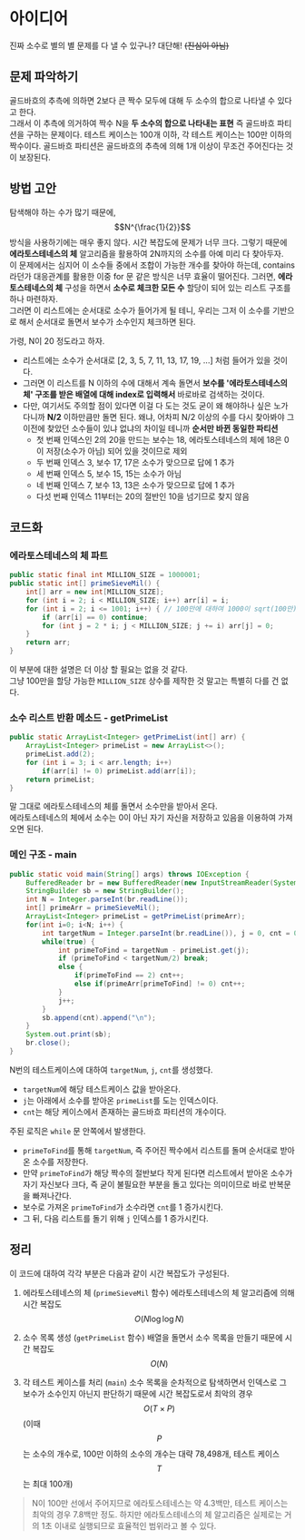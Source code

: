 # 아이디어
진짜 소수로 별의 별 문제를 다 낼 수 있구나? 대단해! ~~(진심이 아님)~~

## 문제 파악하기
골드바흐의 추측에 의하면 2보다 큰 짝수 모두에 대해 두 소수의 합으로 나타낼 수 있다고 한다.   
그래서 이 추측에 의거하여 짝수 N을 **두 소수의 합으로 나타내는 표현** 즉 골드바흐 파티션을 구하는 문제이다.
테스트 케이스는 100개 이하, 각 테스트 케이스는 100만 이하의 짝수이다. 골드바흐 파티션은 골드바흐의 추측에 의해 1개 이상이 무조건 주어진다는 것이 보장된다.

## 방법 고안
탐색해야 하는 수가 많기 때문에, $$N^{\frac{1}{2}}$$ 방식을 사용하기에는 매우 좋지 않다. 시간 복잡도에 문제가 너무 크다. 그렇기 때문에 **에라토스테네스의 체** 알고리즘을 활용하여 2N까지의 소수를 아예 미리 다 찾아두자.   
이 문제에서는 심지어 이 소수들 중에서 조합이 가능한 개수를 찾아야 하는데, contains라던가 대응관계를 활용한 이중 for 문 같은 방식은 너무 효율이 떨어진다. 그러면, **에라토스테네스의 체** 구성을 하면서 **소수로 체크한 모든 수** 할당이 되어 있는 리스트 구조를 하나 마련하자.   
그러면 이 리스트에는 순서대로 소수가 들어가게 될 테니, 우리는 그저 이 소수를 기반으로 해서 순서대로 돌면서 보수가 소수인지 체크하면 된다.

가령, N이 20 정도라고 하자.
- 리스트에는 소수가 순서대로 [2, 3, 5, 7, 11, 13, 17, 19, ...] 처럼 들어가 있을 것이다.
- 그러면 이 리스트를 N 이하의 수에 대해서 계속 돌면서 **보수를 '에라토스테네스의 체' 구조를 받은 배열에 대해 index로 입력해서** 바로바로 검색하는 것이다.
- 다만, 여기서도 주의할 점이 있다면 이걸 다 도는 것도 굳이 왜 해야하나 싶은 노가다니까 **N/2** 이하만큼만 돌면 된다. 왜냐, 어차피 N/2 이상의 수를 다시 찾아봐야 그 이전에 찾았던 소수들이 있냐 없냐의 차이일 테니까 **순서만 바뀐 동일한 파티션**
	- 첫 번째 인덱스인 2의 20을 만드는 보수는 18, 에라토스테네스의 체에 18은 0이 저장(소수가 아님) 되어 있을 것이므로 제외
   	- 두 번째 인덱스 3, 보수 17, 17은 소수가 맞으므로 답에 1 추가
    - 세 번째 인덱스 5, 보수 15, 15는 소수가 아님
    - 네 번째 인덱스 7, 보수 13, 13은 소수가 맞으므로 답에 1 추가
    - 다섯 번째 인덱스 11부터는 20의 절반인 10을 넘기므로 찾지 않음

## 코드화
### 에라토스테네스의 체 파트
```JAVA
public static final int MILLION_SIZE = 1000001;
public static int[] primeSieveMil() {
    int[] arr = new int[MILLION_SIZE];
    for (int i = 2; i < MILLION_SIZE; i++) arr[i] = i;
    for (int i = 2; i <= 1001; i++) { // 100만에 대하여 1000이 sqrt(100만)이니까
        if (arr[i] == 0) continue;
        for (int j = 2 * i; j < MILLION_SIZE; j += i) arr[j] = 0;
    }
    return arr;
}
```
이 부분에 대한 설명은 더 이상 할 필요는 없을 것 같다.   
그냥 100만을 할당 가능한 `MILLION_SIZE` 상수를 제작한 것 말고는 특별히 다를 건 없다.

### 소수 리스트 반환 메소드 - getPrimeList
```JAVA
public static ArrayList<Integer> getPrimeList(int[] arr) {
    ArrayList<Integer> primeList = new ArrayList<>();
    primeList.add(2);
    for (int i = 3; i < arr.length; i++)
        if(arr[i] != 0) primeList.add(arr[i]);
    return primeList;
}
```
말 그대로 에라토스테네스의 체를 돌면서 소수만을 받아서 온다.    
에라토스테네스의 체에서 소수는 0이 아닌 자기 자신을 저장하고 있음을 이용하여 가져오면 된다.

### 메인 구조 - main
```JAVA
public static void main(String[] args) throws IOException {
    BufferedReader br = new BufferedReader(new InputStreamReader(System.in));
    StringBuilder sb = new StringBuilder();
    int N = Integer.parseInt(br.readLine());
    int[] primeArr = primeSieveMil();
    ArrayList<Integer> primeList = getPrimeList(primeArr);
    for(int i=0; i<N; i++) {
        int targetNum = Integer.parseInt(br.readLine()), j = 0, cnt = 0;
        while(true) {
            int primeToFind = targetNum - primeList.get(j);
            if (primeToFind < targetNum/2) break;
            else {
                if(primeToFind == 2) cnt++;
                else if(primeArr[primeToFind] != 0) cnt++;
            }
            j++;
        }
        sb.append(cnt).append("\n");
    }
    System.out.print(sb);
    br.close();
}
```

N번의 테스트케이스에 대하여 `targetNum`, `j`, `cnt`를 생성했다.
- `targetNum`에 해당 테스트케이스 값을 받아온다.
- `j`는 아래에서 소수를 받아온 `primeList`를 도는 인덱스이다.
- `cnt`는 해당 케이스에서 존재하는 골드바흐 파티션의 개수이다.

주된 로직은 `while` 문 안쪽에서 발생한다.
- `primeToFind`를 통해 `targetNum`, 즉 주어진 짝수에서 리스트를 돌며 순서대로 받아온 소수를 저장한다.
- 만약 `primeToFind`가 해당 짝수의 절반보다 작게 된다면 리스트에서 받아온 소수가 자기 자신보다 크다, 즉 굳이 불필요한 부분을 돌고 있다는 의미이므로 바로 반복문을 빠져나간다.
- 보수로 가져온 `primeToFind`가 소수라면 `cnt`를 1 증가시킨다.
- 그 뒤, 다음 리스트를 돌기 위해 `j` 인덱스를 1 증가시킨다.

## 정리

이 코드에 대하여 각각 부분은 다음과 같이 시간 복잡도가 구성된다.

1. 에라토스테네스의 체 (`primeSieveMil` 함수)
에라토스테네스의 체 알고리즘에 의해 시간 복잡도 $$O(N \log \log N)$$

2. 소수 목록 생성 (`getPrimeList` 함수)
배열을 돌면서 소수 목록을 만들기 때문에 시간 복잡도  $$O(N)$$

3. 각 테스트 케이스를 처리 (`main`)
소수 목록을 순차적으로 탐색하면서 인덱스로 그 보수가 소수인지 아닌지 판단하기 때문에 시간 복잡도로서 최악의 경우 $$O(T×P)$$ (이때 $$P$$는 소수의 개수로, 100만 이하의 소수의 개수는 대략 78,498개, 테스트 케이스 $$T$$는 최대 100개)

> N이 100만 선에서 주어지므로 에라토스테네스는 약 4.3백만, 테스트 케이스는 최악의 경우 7.8백만 정도. 하지만 에라토스테네스의 체 알고리즘은 실제로는 거의 1초 이내로 실행되므로 효율적인 범위라고 볼 수 있다.
